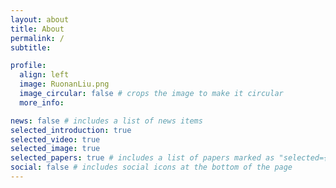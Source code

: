 ```yaml
---
layout: about
title: About
permalink: /
subtitle: 

profile:
  align: left
  image: RuonanLiu.png
  image_circular: false # crops the image to make it circular
  more_info: 

news: false # includes a list of news items
selected_introduction: true
selected_video: true
selected_image: true
selected_papers: true # includes a list of papers marked as "selected={true}"
social: false # includes social icons at the bottom of the page
---
```

